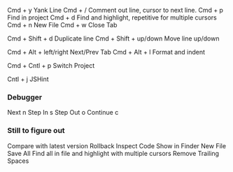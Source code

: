 Cmd + y			Yank Line
Cmd + /			Comment out line, cursor to next line.
Cmd + p 		Find in project
Cmd + d 		Find and highlight, repetitive for multiple cursors
Cmd + n 		New File
Cmd + w 		Close Tab

Cmd + Shift + d 				Duplicate line
Cmd + Shift + up/down		Move line up/down

Cmd + Alt + left/right 	Next/Prev Tab
Cmd + Alt + l 					Format and indent

Cmd + Cntl + p 					Switch Project

Cntl + j  	JSHint

### Debugger
Next 			n
Step In   s
Step Out 	o
Continue 	c

### Still to figure out
Compare with latest version
Rollback
Inspect Code
Show in Finder
New File
Save All
Find all in file and highlight with multiple cursors
Remove Trailing Spaces

